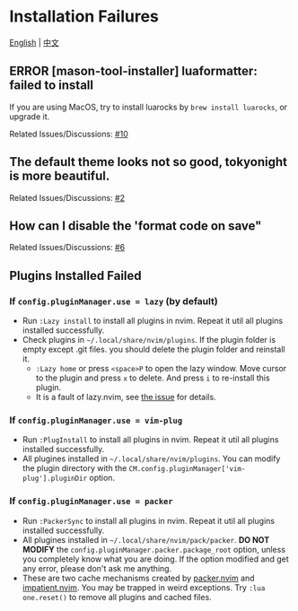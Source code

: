 # Installation Failures

[English](./install-failed.md) | [中文](./install-failed.zh.md)

## ERROR [mason-tool-installer] luaformatter: failed to install

If you are using MacOS, try to install luarocks by `brew install luarocks`, or upgrade it.

Related Issues/Discussions: [#10](https://github.com/adoyle-h/one.nvim/issues/10)

## The default theme looks not so good, tokyonight is more beautiful.

Related Issues/Discussions: [#2](https://github.com/adoyle-h/one.nvim/issues/2)

## How can I disable the 'format code on save"

Related Issues/Discussions: [#6](https://github.com/adoyle-h/one.nvim/discussions/6)

## Plugins Installed Failed

### If `config.pluginManager.use = lazy` (by default)

- Run `:Lazy install` to install all plugins in nvim. Repeat it util all plugins installed successfully.
- Check plugins in `~/.local/share/nvim/plugins`. If the plugin folder is empty except .git files. you should delete the plugin folder and reinstall it.
  - `:Lazy home` or press `<space>P` to open the lazy window. Move cursor to the plugin and press `x` to delete. And press `i` to re-install this plugin.
  - It is a fault of lazy.nvim, see [the issue](https://github.com/folke/lazy.nvim/issues/224#issuecomment-1367108251) for details.

### If `config.pluginManager.use = vim-plug`

- Run `:PlugInstall` to install all plugins in nvim. Repeat it util all plugins installed successfully.
- All plugines installed in `~/.local/share/nvim/plugins`. You can modify the plugin directory with the `CM.config.pluginManager['vim-plug'].pluginDir` option.

### If `config.pluginManager.use = packer`

- Run `:PackerSync` to install all plugins in nvim. Repeat it util all plugins installed successfully.
- All plugines installed in `~/.local/share/nvim/pack/packer`. **DO NOT MODIFY** the `config.pluginManager.packer.package_root` option, unless you completely know what you are doing. If the option modified and get any error, please don't ask me anything.
- These are two cache mechanisms created by [packer.nvim][] and [impatient.nvim][]. You may be trapped in weird exceptions. Try `:lua one.reset()` to remove all plugins and cached files.


<!-- links -->

[packer.nvim]: https://github.com/wbthomason/packer.nvim
[impatient.nvim]: https://github.com/lewis6991/impatient.nvim
